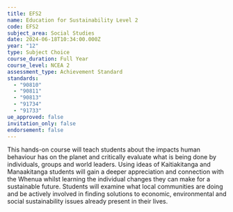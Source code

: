 ```yaml
---
title: EFS2
name: Education for Sustainability Level 2
code: EFS2
subject_area: Social Studies
date: 2024-06-18T10:34:00.000Z
year: "12"
type: Subject Choice
course_duration: Full Year
course_level: NCEA 2
assessment_type: Achievement Standard
standards:
  - "90810"
  - "90811"
  - "90813"
  - "91734"
  - "91733"
ue_approved: false
invitation_only: false
endorsement: false
---
```

This hands-on course will teach students about the impacts human behaviour has on the planet and critically evaluate what is being done by individuals, groups and world leaders. Using ideas of Kaitiakitanga and Manaakitanga students will gain a deeper appreciation and connection with the Whenua whilst learning the individual changes they can make for a sustainable future. Students will examine what local communities are doing and be actively involved in finding solutions to economic, environmental and social sustainability issues already present in their lives.
